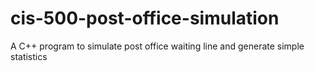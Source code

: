 cis-500-post-office-simulation
==============================

A C++ program to simulate post office waiting line and generate simple statistics

